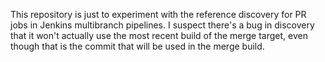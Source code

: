 This repository is just to experiment with the reference discovery for PR
jobs in Jenkins multibranch pipelines. I suspect there's a bug in discovery
that it won't actually use the most recent build of the merge target, even
though that is the commit that will be used in the merge build.
